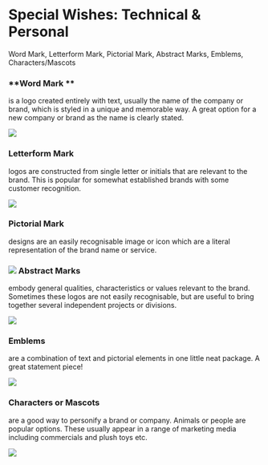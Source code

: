 # Special Wishes: Technical & Personal

Word Mark, Letterform Mark, Pictorial Mark, Abstract Marks, Emblems, Characters/Mascots

### **Word Mark **

is a logo created entirely with text, usually the name of the company or brand, which is styled in a unique and memorable way. A great option for a new company or brand as the name is clearly stated.

![](/assets/90FC8E325CDC4AAB0E545F71AD19A8F4.jpg)

### **Letterform Mark** 

logos are constructed from single letter or initials that are relevant to the brand. This is popular for somewhat established brands with some customer recognition.

![](/assets/C8A28D9132E8CAACA1B6D3F99B046A36.jpg)

### **Pictorial Mark**

designs are an easily recognisable image or icon which are a literal representation of the brand name or service.

### ![](/assets/F869F1EFE861C22EDA14C7A2BEE57446.jpg) Abstract Marks

embody general qualities, characteristics or values relevant to the brand. Sometimes these logos are not easily recognisable, but are useful to bring together several independent projects or divisions.

![](/assets/E9CF6DB85FD55CE0E729238C9265F3DE.jpg)

### **Emblems** 

are a combination of text and pictorial elements in one little neat package. A great statement piece!

![](/assets/9A252925C5E9957F405A02C91796DD4B.jpg)

### **Characters or Mascots**

are a good way to personify a brand or company. Animals or people are popular options. These usually appear in a range of marketing media including commercials and plush toys etc.

![](/assets/684C171400DA7E16610D26F861925FB5.jpg)

